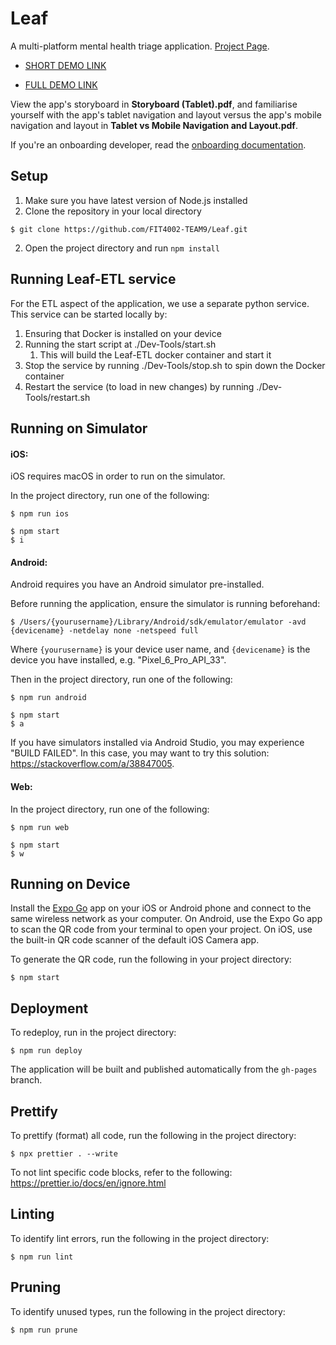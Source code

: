 # Leaf
A multi-platform mental health triage application. [Project Page](https://www.monash.edu/it/humanise-lab/research/development-of-mental-health-triage-app-for-clinician).

* [SHORT DEMO LINK](https://www.youtube.com/watch?v=ijm6Z6KCtdk)

* [FULL DEMO LINK](https://www.youtube.com/watch?v=rj6vawIVE68)

View the app's storyboard in **Storyboard (Tablet).pdf**, and familiarise yourself with the app's tablet navigation and layout versus the app's mobile navigation and layout in **Tablet vs Mobile Navigation and Layout.pdf**.

If you're an onboarding developer, read the [onboarding documentation](Onboarding.md).

## Setup

1. Make sure you have latest version of Node.js installed
2. Clone the repository in your local directory

```
$ git clone https://github.com/FIT4002-TEAM9/Leaf.git
```

2. Open the project directory and run `npm install`

## Running Leaf-ETL service
For the ETL aspect of the application, we use a separate python service. This service can be started locally by:

1. Ensuring that Docker is installed on your device
2. Running the start script at ./Dev-Tools/start.sh
   1. This will build the Leaf-ETL docker container and start it
3. Stop the service by running ./Dev-Tools/stop.sh to spin down the Docker container
4. Restart the service (to load in new changes) by running ./Dev-Tools/restart.sh

## Running on Simulator

#### iOS:

iOS requires macOS in order to run on the simulator.

In the project directory, run one of the following:

```
$ npm run ios
```

```
$ npm start
$ i
```

#### Android:

Android requires you have an Android simulator pre-installed.

Before running the application, ensure the simulator is running beforehand:

```
$ /Users/{yourusername}/Library/Android/sdk/emulator/emulator -avd {devicename} -netdelay none -netspeed full
```

Where `{yourusername}` is your device user name, and `{devicename}` is the device you have installed, e.g. "Pixel_6_Pro_API_33".

Then in the project directory, run one of the following:

```
$ npm run android
```

```
$ npm start
$ a
```

If you have simulators installed via Android Studio, you may experience "BUILD FAILED". In this case, you may want to try this solution: https://stackoverflow.com/a/38847005.

#### Web:

In the project directory, run one of the following:

```
$ npm run web
```

```
$ npm start
$ w
```

## Running on Device

Install the [Expo Go](https://expo.dev/client) app on your iOS or Android phone and connect to the same wireless network as your computer. On Android, use the Expo Go app to scan the QR code from your terminal to open your project. On iOS, use the built-in QR code scanner of the default iOS Camera app.

To generate the QR code, run the following in your project directory:

```
$ npm start
```

## Deployment

To redeploy, run in the project directory:

```
$ npm run deploy
```

The application will be built and published automatically from the `gh-pages` branch.

## Prettify

To prettify (format) all code, run the following in the project directory:

```
$ npx prettier . --write
```

To not lint specific code blocks, refer to the following: https://prettier.io/docs/en/ignore.html

## Linting

To identify lint errors, run the following in the project directory:

```
$ npm run lint
```

## Pruning

To identify unused types, run the following in the project directory:

```
$ npm run prune
```

